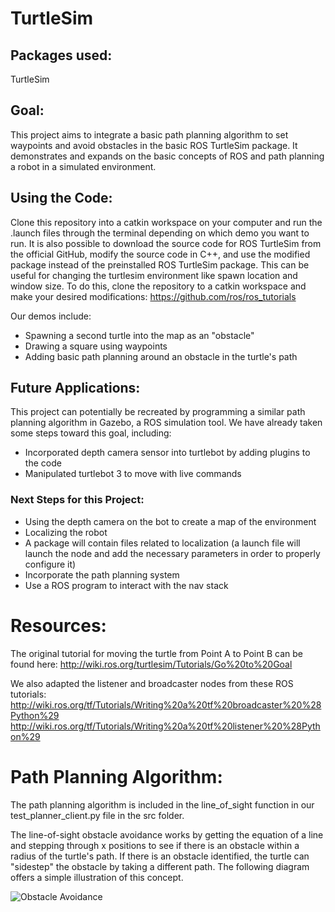 # TurtleSim

## Packages used:
TurtleSim

## Goal:
This project aims to integrate a basic path planning algorithm to set waypoints and avoid obstacles in the basic ROS TurtleSim package. It demonstrates and expands on the basic concepts of ROS and path planning a robot in a simulated environment.

## Using the Code:
Clone this repository into a catkin workspace on your computer and run the .launch files through the terminal depending on which demo you want to run. It is also possible to download the source code for ROS TurtleSim from the official GitHub, modify the source code in C++, and use the modified package instead of the preinstalled ROS TurtleSim package. This can be useful for changing the turtlesim environment like spawn location and window size. To do this, clone the repository to a catkin workspace and make your desired modifications:
https://github.com/ros/ros_tutorials

Our demos include:
- Spawning a second turtle into the map as an "obstacle"
- Drawing a square using waypoints
- Adding basic path planning around an obstacle in the turtle's path

## Future Applications:
This project can potentially be recreated by programming a similar path planning algorithm in Gazebo, a ROS simulation tool. We have already taken some steps toward this goal, including:

- Incorporated depth camera sensor into turtlebot by adding plugins to the code
- Manipulated turtlebot 3 to move with live commands

### Next Steps for this Project:
- Using the depth camera on the bot to create a map of the environment
- Localizing the robot
- A package will contain files related to localization (a launch file will launch the node and add the necessary parameters in order to properly configure it)
- Incorporate the path planning system
- Use a ROS program to interact with the nav stack

# Resources:
The original tutorial for moving the turtle from Point A to Point B can be found here: http://wiki.ros.org/turtlesim/Tutorials/Go%20to%20Goal

We also adapted the listener and broadcaster nodes from these ROS tutorials:
http://wiki.ros.org/tf/Tutorials/Writing%20a%20tf%20broadcaster%20%28Python%29
http://wiki.ros.org/tf/Tutorials/Writing%20a%20tf%20listener%20%28Python%29

# Path Planning Algorithm:
The path planning algorithm is included in the line_of_sight function in our test_planner_client.py file in the src folder.

The line-of-sight obstacle avoidance works by getting the equation of a line and stepping through x positions to see if there is an obstacle within a radius of the turtle's path. If there is an obstacle identified, the turtle can "sidestep" the obstacle by taking a different path. The following diagram offers a simple illustration of this concept.

![Obstacle Avoidance](https://github.com/noelbrownback/TurtleSim/blob/master/obstacle_avoidance.png)




